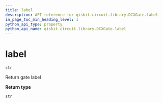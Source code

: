 ```yaml
---
title: label
description: API reference for qiskit.circuit.library.DCXGate.label
in_page_toc_min_heading_level: 1
python_api_type: property
python_api_name: qiskit.circuit.library.DCXGate.label
---
```


# label

<span id="qiskit.circuit.library.DCXGate.label" />

`str`

Return gate label

**Return type**

`str`

